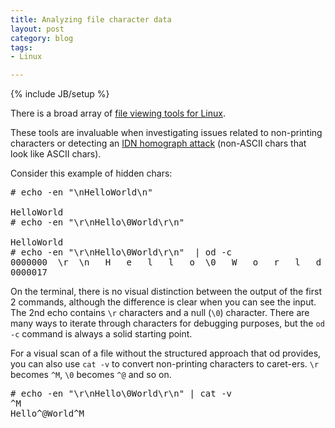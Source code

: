 ```yaml
---
title: Analyzing file character data
layout: post
category: blog
tags:
- Linux

---
```

{% include JB/setup %}

There is a broad array of [file viewing tools for Linux](http://en.wikibooks.org/wiki/Guide_to_Unix/Commands/File_Viewing).

These tools are invaluable when investigating issues related to non-printing characters or detecting an [IDN homograph attack](http://en.wikipedia.org/wiki/IDN_homograph_attack) (non-ASCII chars that look like ASCII chars).

Consider this example of hidden chars:

<pre class="brush:bash">
# echo -en "\nHelloWorld\n"

HelloWorld
# echo -en "\r\nHello\0World\r\n"

HelloWorld
# echo -en "\r\nHello\0World\r\n"  | od -c
0000000  \r  \n   H   e   l   l   o  \0   W   o   r   l   d  \r  \n
0000017
</pre>

On the terminal, there is no visual distinction between the output of the first 2 commands, although the difference is clear when you can see the input. The 2nd echo contains `\r` characters and a null (`\0`) character. There are many ways to iterate through characters for debugging purposes, but the `od -c` command is always a solid starting point.

For a visual scan of a file without the structured approach that od provides, you can also use `cat -v` to convert non-printing characters to caret-ers. `\r` becomes `^M`, `\0` becomes `^@` and so on.
<pre class="brush:bash">
# echo -en "\r\nHello\0World\r\n" | cat -v
^M
Hello^@World^M
</pre>
